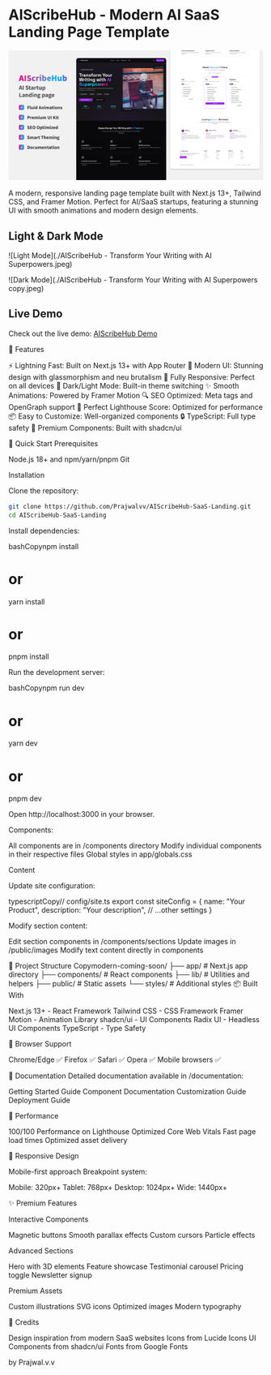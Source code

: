 # AIScribeHub - Modern AI SaaS Landing Page Template

![AIScribeHub Preview](./ThemePreview/01_preview.jpg)

A modern, responsive landing page template built with Next.js 13+, Tailwind CSS,
and Framer Motion. Perfect for AI/SaaS startups, featuring a stunning UI with
smooth animations and modern design elements.

## Light & Dark Mode

![Light Mode](./AIScribeHub - Transform Your Writing with AI Superpowers.jpeg)

![Dark Mode](./AIScribeHub - Transform Your Writing with AI Superpowers copy.jpeg)

## Live Demo

Check out the live demo: [AIScribeHub Demo](https://zingy-quokka-841195.netlify.app)

🚀 Features

⚡️ Lightning Fast: Built on Next.js 13+ with App Router
🎨 Modern UI: Stunning design with glassmorphism and neu brutalism
📱 Fully Responsive: Perfect on all devices
🌙 Dark/Light Mode: Built-in theme switching
✨ Smooth Animations: Powered by Framer Motion
🔍 SEO Optimized: Meta tags and OpenGraph support
🎯 Perfect Lighthouse Score: Optimized for performance
📦 Easy to Customize: Well-organized components
🔒 TypeScript: Full type safety
🎁 Premium Components: Built with shadcn/ui

🎯 Quick Start
Prerequisites

Node.js 18+ and npm/yarn/pnpm
Git

Installation

Clone the repository:

```bash
git clone https://github.com/Prajwalvv/AIScribeHub-SaaS-Landing.git
cd AIScribeHub-SaaS-Landing
```

Install dependencies:

bashCopynpm install
# or
yarn install
# or
pnpm install

Run the development server:

bashCopynpm run dev
# or
yarn dev
# or
pnpm dev

Open http://localhost:3000 in your browser.

Components:


All components are in /components directory
Modify individual components in their respective files
Global styles in app/globals.css

Content

Update site configuration:

typescriptCopy// config/site.ts
export const siteConfig = {
  name: "Your Product",
  description: "Your description",
  // ...other settings
}

Modify section content:

Edit section components in /components/sections
Update images in /public/images
Modify text content directly in components

📁 Project Structure
Copymodern-coming-soon/
├── app/                  # Next.js app directory
├── components/           # React components
├── lib/                 # Utilities and helpers
├── public/              # Static assets
└── styles/              # Additional styles
📦 Built With

Next.js 13+ - React Framework
Tailwind CSS - CSS Framework
Framer Motion - Animation Library
shadcn/ui - UI Components
Radix UI - Headless UI Components
TypeScript - Type Safety

🎯 Browser Support

Chrome/Edge ✅
Firefox ✅
Safari ✅
Opera ✅
Mobile browsers ✅

📝 Documentation
Detailed documentation available in /documentation:

Getting Started Guide
Component Documentation
Customization Guide
Deployment Guide

🚀 Performance

100/100 Performance on Lighthouse
Optimized Core Web Vitals
Fast page load times
Optimized asset delivery

📱 Responsive Design

Mobile-first approach
Breakpoint system:

Mobile: 320px+
Tablet: 768px+
Desktop: 1024px+
Wide: 1440px+

✨ Premium Features

Interactive Components

Magnetic buttons
Smooth parallax effects
Custom cursors
Particle effects


Advanced Sections

Hero with 3D elements
Feature showcase
Testimonial carousel
Pricing toggle
Newsletter signup


Premium Assets

Custom illustrations
SVG icons
Optimized images
Modern typography



🎨 Credits

Design inspiration from modern SaaS websites
Icons from Lucide Icons
UI Components from shadcn/ui
Fonts from Google Fonts

by Prajwal.v.v
